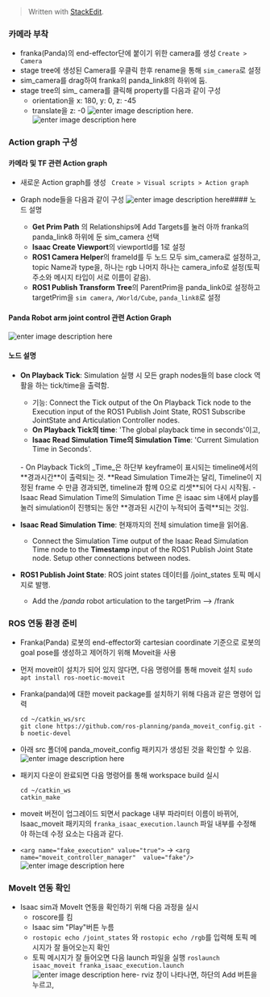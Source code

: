 


> Written with [StackEdit](https://stackedit.io/).


### 카메라 부착
- franka(Panda)의 end-effector단에 붙이기 위한 camera를 생성 `Create > Camera`
- stage tree에 생성된 Camera를 우클릭 한후 rename을 통해 `sim_camera`로 설정
- sim_camera를 drag하여 franka의 panda_link8의 하위에 둠.
- stage tree의 sim_ camera를 클릭해 property를 다음과 같이 구성
	- orientation을 x: 180, y: 0, z: -45
	- translate을 z: -0
![enter image description here](https://user-images.githubusercontent.com/96465330/202136221-70811208-17b6-49c4-bcfe-0bf55a7b558c.png).![enter image description here](https://user-images.githubusercontent.com/96465330/202136342-933096ab-97a6-4e09-bb1b-02871296fb25.png)
### Action graph 구성

#### 카메라 및 TF 관련 Action graph

- 새로운  Action graph를 생성 ` Create > Visual scripts > Action graph`
- Graph node들을 다음과 같이 구성
![enter image description here](https://user-images.githubusercontent.com/96465330/202136783-00764903-ba0f-43e9-a839-e088ad9db562.png)#### 노드 설명

  - **Get Prim Path** 의 Relationships에 Add Targets를 눌러 아까 franka의 panda_link8 하위에 둔 sim_camera 선택
  - **Isaac Create Viewport**의 viewportId를 1로 설정
  - **ROS1 Camera Helper**의 frameId를 두 노드 모두 sim_camera로 설정하고, topic Name과 type을, 하나는 rgb 나머지 하나는 camera_info로 설정(토픽 주소와 메시지 타입이 서로 이름이 같음).
  - **ROS1 Publish Transform Tree**의 ParentPrim을 panda_link0로 설정하고 targetPrim을 `sim camera`, `/World/Cube`, `panda_link8`로 설정

#### Panda Robot arm joint control 관련 Action Graph
![enter image description here](https://user-images.githubusercontent.com/96465330/202138318-9c8c08b9-cdba-4838-8bea-06372c79bd2d.png)
#### 노드 설명
- **On Playback Tick**: Simulation 실행 시 모든 graph nodes들의 base clock 역활을 하는 tick/time을 출력함. 
	- 기능: Connect the Tick output of the On Playback Tick node to the Execution input of the ROS1 Publish Joint State, ROS1 Subscribe JointState and Articulation Controller nodes.
	- **On Playback Tick의 time**: 'The global playback time in seconds'이고, 
	- **Isaac Read Simulation Time의 Simulation Time**: 'Current Simulation Time in Seconds'.
	<br>
	- On Playback Tick의 _Time_은 하단부 keyframe이 표시되는 timeline에서의 **경과시간**이 출력되는 것. **Read Simulation Time과는 달리, Timeline이 지정된 frame 수 만큼 경과되면, timeline과 함께 0으로 리셋**되어 다시 시작됨.
	- Isaac Read Simulation Time의 Simulation Time 은 isaac sim 내에서 play를 눌러 simulation이 진행되는 동안 **경과된 시간이 누적되어 출력**되는 것임.
	
- **Isaac Read Simulation Time**: 현재까지의 전체 simulation time을 읽어옴.
	- Connect the Simulation Time output of the Isaac Read Simulation Time node to the **Timestamp** input of the ROS1 Publish Joint State node. Setup other connections between nodes.
- **ROS1 Publish Joint State**: ROS joint states 데이터를 /joint_states 토픽 메시지로 발행. 
	- Add the _/panda_ robot articulation to the targetPrim --> /frank

### ROS 연동 환경 준비
- Franka(Panda) 로봇의 end-effector와 cartesian coordinate 기준으로 로봇의 goal pose를 생성하고 제어하기 위해 Moveit을 사용
- 먼저 moveit이 설치가 되어 있지 않다면, 다음 명령어를 통해 moveit 설치
`sudo apt install ros-noetic-moveit`
- Franka(panda)에 대한 moveit package를 설치하기 위해 다음과 같은 명령어 입력
	```
	cd ~/catkin_ws/src
	git clone https://github.com/ros-planning/panda_moveit_config.git -b noetic-devel
	```
- 아래 src 폴더에 panda_moveit_config 패키지가 생성된 것을 확인할 수 있음.
![enter image description here](https://user-images.githubusercontent.com/96465330/202140693-0fa175e8-5e13-4810-9fe8-565fa93e8b8b.png)
- 패키지 다운이 완료되면 다음 명령어를 통해 workspace build 실시
	```
	cd ~/catkin_ws
	catkin_make
	```

- moveit 버전이 업그레이드 되면서 package 내부 파라미터 이름이 바뀌어, Isaac_moveit 패키지의 `franka_isaac_execution.launch` 파일 내부를 수정해야 하는데 수정 요소는 다음과 같다.
- `<arg name="fake_execution" value="true">` -> `<arg  name="moveit_controller_manager"  value="fake"/>`
![enter image description here](https://user-images.githubusercontent.com/96465330/202142014-ee76b8f2-987e-44bc-83e2-d59f7238d705.png)
### MoveIt 연동 확인
- Isaac sim과 MoveIt 연동을 확인하기 위해 다음 과정을 실시
	- roscore를 킴
	- Isaac sim "Play"버튼 누름
	- `rostopic echo /joint_states` 와 `rostopic echo /rgb`를 입력해 토픽 메시지가 잘 들어오는지 확인
	- 토픽 메시지가 잘 들어오면 다음 launch 파일을 실행 `roslaunch isaac_moveit franka_isaac_execution.launch`
	![enter image description here](https://user-images.githubusercontent.com/96465330/202143373-fd43e2a9-a848-4cc4-b638-94dcd959e58b.png)- rviz 창이 나타나면, 하단의 Add 버튼을 누르고, 

<!--stackedit_data:
eyJoaXN0b3J5IjpbLTE4ODU4MzU2MTcsMTIwMTIxNDk4NV19
-->